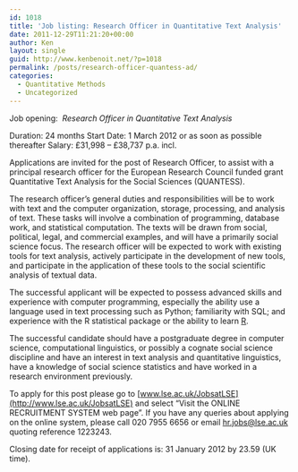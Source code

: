 ```yaml
---
id: 1018
title: 'Job listing: Research Officer in Quantitative Text Analysis'
date: 2011-12-29T11:21:20+00:00
author: Ken
layout: single
guid: http://www.kenbenoit.net/?p=1018
permalink: /posts/research-officer-quantess-ad/
categories:
  - Quantitative Methods
  - Uncategorized
---
```



Job opening:  _Research Officer in Quantitative Text Analysis_



Duration: 24 months
Start Date: 1 March 2012 or as soon as possible thereafter
Salary: £31,998 &#8211; £38,737 p.a. incl.



Applications are invited for the post of Research Officer, to assist with a principal research officer for the European Research Council funded grant Quantitative Text Analysis for the Social Sciences (QUANTESS).



The research officer’s general duties and responsibilities will be to work with text and the computer organization, storage, processing, and analysis of text. These tasks will involve a combination of programming, database work, and statistical computation. The texts will be drawn from social, political, legal, and commercial examples, and will have a primarily social science focus. The research officer will be expected to work with existing tools for text analysis, actively participate in the development of new tools, and participate in the application of these tools to the social scientific analysis of textual data.



The successful applicant will be expected to possess advanced skills and experience with computer programming, especially the ability use a language used in text processing such as Python; familiarity with SQL; and experience with the R statistical package or the ability to learn [R](http://r-project.org).



The successful candidate should have a postgraduate degree in computer science, computational linguistics, or possibly a cognate social science discipline and have an interest in text analysis and quantitative linguistics, have a knowledge of social science statistics and have worked in a research environment previously.



To apply for this post please go to [www.lse.ac.uk/JobsatLSE](http://www.lse.ac.uk/JobsatLSE) and select &#8220;Visit the ONLINE RECRUITMENT SYSTEM web page&#8221;. If you have any queries about applying on the online system, please call 020 7955 6656 or email [hr.jobs@lse.ac.uk](mailto://hr.jobs@lse.ac.uk) quoting reference 1223243.



Closing date for receipt of applications is: 31 January 2012 by 23.59 (UK time).
